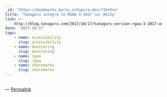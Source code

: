 ```yaml
---
_id: 'https://bookmarks.boris.schapira.dev/?IHrKrw'
title: 'Tanaguru intègre le RGAA 3 2017 \o/ #a11y'
link: >-
    http://blog.tanaguru.com/2017/10/17/tanaguru-version-rgaa-3-2017-une-version-ensoleillee/
date: '2017-10-17'
tags:
    - name: accessibility
      slug: accessibility
    - name: monitoring
      slug: monitoring
    - name: rgaa
      slug: rgaa
    - name: sharemarks
      slug: sharemarks
---
```


<br>&#8212;
<a href="https://bookmarks.boris.schapira.dev/?IHrKrw" title="Permalink">Permalink</a>
